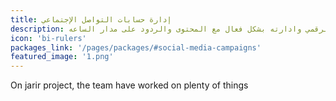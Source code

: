 ```yaml
---
title: إدارة حسابات التواصل الإجتماعي
description: نحن هنا لتطوير تواجدك الرقمي وادارته بشكل فعال مع المحتوى والردود على مدار الساعه
icon: 'bi-rulers'
packages_link: '/pages/packages/#social-media-campaigns'
featured_image: '1.png'
---
```

On jarir project, the team have worked on plenty of things
